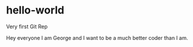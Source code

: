 # hello-world
Very first Git Rep

Hey everyone I am George and I want to be a much better coder than I am.
